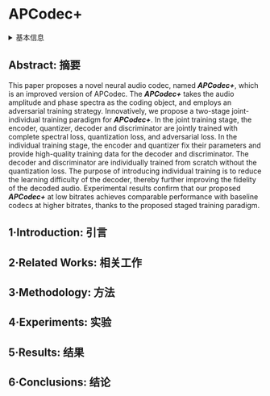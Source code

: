 # APCodec+

<details>
<summary>基本信息</summary>

- 标题: "APCodec+: A Spectrum-Coding-Based High-Fidelity and High-Compression-Rate Neural Audio Codec with Staged Training Paradigm"
- 作者:
  - 01 Hui-Peng Du,
  - 02 Yang Ai,
  - 03 Rui-Chen Zheng,
  - 04 Zhen-Hua Ling
- 链接:
  - [ArXiv](https://arxiv.org/abs/2410.22807)
  - [Publication](https://doi.org/10.1109/ISCSLP63861.2024.10800013)
  - [Github]()
  - [Demo]()
- 文件:
  - [ArXiv](_PDF/2410.22807v1__APCodec+__A_Spectrum-Coding-Based_High-Fidelity_and_High-Compression-Rate_Neural_Audio_Codec_with_Staged_Training_Paradigm.pdf)
  - [Publication] #TODO

</details>

## Abstract: 摘要

This paper proposes a novel neural audio codec, named ***APCodec+***, which is an improved version of APCodec.
The ***APCodec+*** takes the audio amplitude and phase spectra as the coding object, and employs an adversarial training strategy.
Innovatively, we propose a two-stage joint-individual training paradigm for ***APCodec+***.
In the joint training stage, the encoder, quantizer, decoder and discriminator are jointly trained with complete spectral loss, quantization loss, and adversarial loss.
In the individual training stage, the encoder and quantizer fix their parameters and provide high-quality training data for the decoder and discriminator.
The decoder and discriminator are individually trained from scratch without the quantization loss.
The purpose of introducing individual training is to reduce the learning difficulty of the decoder, thereby further improving the fidelity of the decoded audio.
Experimental results confirm that our proposed ***APCodec+*** at low bitrates achieves comparable performance with baseline codecs at higher bitrates, thanks to the proposed staged training paradigm.

## 1·Introduction: 引言

## 2·Related Works: 相关工作

## 3·Methodology: 方法

## 4·Experiments: 实验

## 5·Results: 结果

## 6·Conclusions: 结论